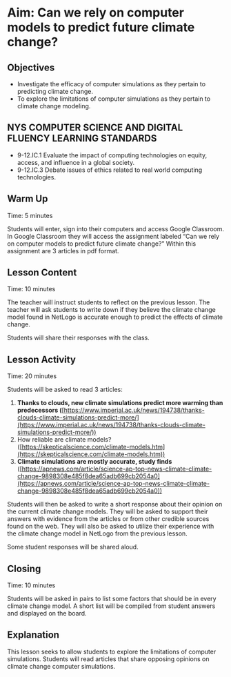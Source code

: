 

# Aim: Can we rely on computer models to predict future climate change?

## Objectives

- Investigate the efficacy of computer simulations as they pertain to predicting climate change.
- To explore the limitations of computer simulations as they pertain to climate change modeling.

## **NYS COMPUTER SCIENCE AND DIGITAL FLUENCY LEARNING STANDARDS**

- 9-12.IC.1 Evaluate the impact of computing technologies on equity, access, and influence in a global society.
- 9-12.IC.3 Debate issues of ethics related to real world computing technologies.

## Warm Up

Time: 5 minutes

Students will enter, sign into their computers and access Google Classroom. In Google Classroom they will access the assignment labeled “Can we rely on computer models to predict future climate change?” Within this assignment are 3 articles in pdf format. 

## Lesson Content

Time: 10 minutes

The teacher will instruct students to reflect on the previous lesson. The teacher will ask students to write down if they believe the climate change model found in NetLogo is accurate enough to predict the effects of climate change.

Students will share their responses with the class. 

## Lesson Activity

Time: 20 minutes

Students will be asked to read 3 articles: 

1. **Thanks to clouds, new climate simulations predict more warming than predecessors (**[https://www.imperial.ac.uk/news/194738/thanks-clouds-climate-simulations-predict-more/](https://www.imperial.ac.uk/news/194738/thanks-clouds-climate-simulations-predict-more/))
2. How reliable are climate models? ([https://skepticalscience.com/climate-models.htm](https://skepticalscience.com/climate-models.htm))
3. **Climate simulations are mostly accurate, study finds** ([https://apnews.com/article/science-ap-top-news-climate-climate-change-9898308e485f8dea65adb699cb2054a0](https://apnews.com/article/science-ap-top-news-climate-climate-change-9898308e485f8dea65adb699cb2054a0))

Students will then be asked to write a short response about their opinion on the current climate change models. They will be asked to support their answers with evidence from the articles or from other credible sources found on the web. They will also be asked to utilize their experience with the climate change model in NetLogo from the previous lesson.

Some student responses will be shared aloud. 

## Closing

Time: 10 minutes

Students will be asked in pairs to list some factors that should be in every climate change model. A short list will be compiled from student answers and displayed on the board.

## Explanation

This lesson seeks to allow students to explore the limitations of computer simulations. Students will read articles that share opposing opinions on climate change computer simulations.
